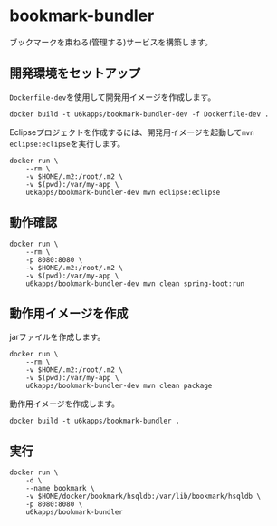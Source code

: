 # bookmark-bundler

ブックマークを束ねる(管理する)サービスを構築します。

## 開発環境をセットアップ

`Dockerfile-dev`を使用して開発用イメージを作成します。

```
docker build -t u6kapps/bookmark-bundler-dev -f Dockerfile-dev .
```

Eclipseプロジェクトを作成するには、開発用イメージを起動して`mvn eclipse:eclipse`を実行します。

```
docker run \
    --rm \
    -v $HOME/.m2:/root/.m2 \
    -v $(pwd):/var/my-app \
    u6kapps/bookmark-bundler-dev mvn eclipse:eclipse
```

## 動作確認

```
docker run \
    --rm \
    -p 8080:8080 \
    -v $HOME/.m2:/root/.m2 \
    -v $(pwd):/var/my-app \
    u6kapps/bookmark-bundler-dev mvn clean spring-boot:run
```

## 動作用イメージを作成

jarファイルを作成します。

```
docker run \
    --rm \
    -v $HOME/.m2:/root/.m2 \
    -v $(pwd):/var/my-app \
    u6kapps/bookmark-bundler-dev mvn clean package
```

動作用イメージを作成します。

```
docker build -t u6kapps/bookmark-bundler .
```

## 実行

```
docker run \
    -d \
    --name bookmark \
    -v $HOME/docker/bookmark/hsqldb:/var/lib/bookmark/hsqldb \
    -p 8080:8080 \
    u6kapps/bookmark-bundler
```
